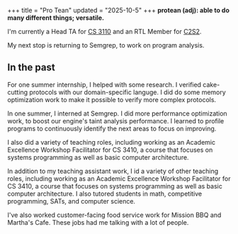+++
title = "Pro Tean"
updated = "2025-10-5"
+++
**protean (adj): able to do many different things; versatile.**

I'm currently a Head TA for [CS 3110](cs-3110) and an RTL Member for [C2S2](c2s2).

My next stop is returning to Semgrep, to work on program analysis.

## In the past

For one summer internship, I helped with some research. I verified cake-cutting protocols with our domain-specific languge. I did do some memory optimization work to make it possible to verify more complex protocols.

In one summer, I interned at Semgrep. I did more performance optimization work, to boost our engine's taint analysis performance. I learned to profile programs to continuously identify the next areas to focus on improving.

I also did a variety of teaching roles, including working as an Academic Excellence Workshop Facilitator for CS 3410, a course that focuses on systems programming as well as basic computer architecture.

In addition to my teaching assistant work, I id a variety of other teaching roles, including working as an Academic Excellence Workshop Facilitator for CS 3410, a course that focuses on systems programming as well as basic computer architecture. I also tutored students in math, competitive programming, SATs, and computer science.

I've also worked customer-facing food service work for Mission BBQ and Martha's Cafe. These jobs had me talking with a lot of people.
